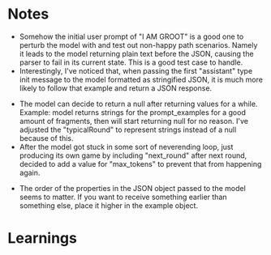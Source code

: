 # Notes

- Somehow the initial user prompt of "I AM GROOT" is a good one to perturb the model with and test out non-happy path scenarios. Namely it leads to the model returning plain text before the JSON, causing the parser to fail in its current state. This is a good test case to handle.
- Interestingly, I've noticed that, when passing the first "assistant" type init message to the model formatted as stringified JSON, it is much more likely to follow that example and return a JSON response.
<!-- !Important -->
- The model can decide to return a null after returning values for a while. Example: model returns strings for the prompt_examples for a good amount of fragments, then will start returning null for no reason. I've adjusted the "typicalRound" to represent strings instead of a null because of this.
- After the model got stuck in some sort of neverending loop, just producing its own game by including "next_round" after next round, decided to add a value for "max_tokens" to prevent that from happening again.
<!-- *Interesting -->
- The order of the properties in the JSON object passed to the model seems to matter. If you want to receive something earlier than something else, place it higher in the example object.

# Learnings
